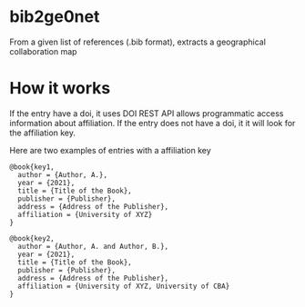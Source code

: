 # bib2ge0net
From a given list of references (.bib format), extracts a geographical collaboration map

# How it works 

If the entry have a doi, it uses  DOI REST API allows programmatic access information about affiliation. 
If the entry does not have a doi, it it will look for the affiliation key. 

Here are two examples of entries with a affiliation key

```
@book{key1,
  author = {Author, A.},
  year = {2021},
  title = {Title of the Book},
  publisher = {Publisher},
  address = {Address of the Publisher},
  affiliation = {University of XYZ}
}

@book{key2,
  author = {Author, A. and Author, B.},
  year = {2021},
  title = {Title of the Book},
  publisher = {Publisher},
  address = {Address of the Publisher},
  affiliation = {University of XYZ, University of CBA}
}
```
